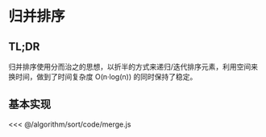# 归并排序

## TL;DR

归并排序使用分而治之的思想，以折半的方式来递归/迭代排序元素，利用空间来换时间，做到了时间复杂度 O(n·log(n)) 的同时保持了稳定。

## 基本实现

<<< @/algorithm/sort/code/merge.js

